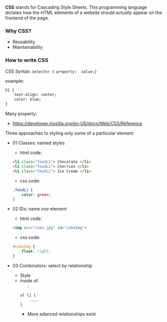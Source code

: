**CSS** stands for Cascading Style Sheets. This programming language dictates how the HTML elements of a website should actually appear on the frontend of the page.


### Why CSS?
- Reusability
- Maintainability


### How to write CSS

CSS Syntax:
`selector { property:  value;}`

example:

```html
h1 {
    text-align: center;
    color: blue;
}
```

Many property:
* https://developer.mozilla.org/en-US/docs/Web/CSS/Reference


Three approaches to styling only some of a particular element
- 01 Classes: named styles
    - html code:
    ```html
    <li class="foodLi"> Chocolate </li>
    <li class="foodLi"> Cherries </li>
    <li class="foodLi"> Ice Cream </li>
    ```
    - css code:
    ```css
    .foodLi {
        color: green;
    }
    ```
  
- 02 IDs: name *one* element
    - html code:
    ```html
    <img scr="cake.jpg" id="cakeImg">
    ```
    - css code:
    ```css
    #cakeImg {
        float: right;
    }
    ```

- 03 Combinators: select by relationship
    - Style <li> inside of <ul>:
    ```css
    ul li {
        ....
    }
    ```
    - More adanced relationships exist